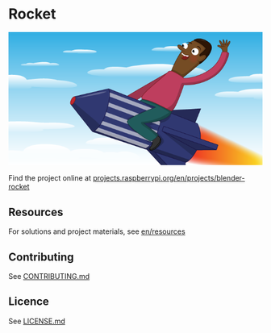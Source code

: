 # Rocket

![blender-rocket](/en/images/banner.png)

Find the project online at [projects.raspberrypi.org/en/projects/blender-rocket](https://projects.raspberrypi.org/en/projects/blender-rocket)

## Resources
For solutions and project materials, see [en/resources](https://github.com/raspberrypilearning/blender-rocket/tree/master/en/resources)

## Contributing
See [CONTRIBUTING.md](CONTRIBUTING.md)

## Licence
 See [LICENSE.md](LICENSE.md)
